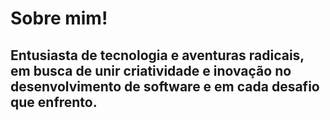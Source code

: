 # Sobre mim!
## Entusiasta de tecnologia e aventuras radicais, em busca de unir criatividade e inovação no desenvolvimento de software e em cada desafio que enfrento.

<!--  Tenho 21 anos, sou apaixonado por tecnologia e atualmente trabalho como Técnico na Unicall Telecomunicações. Estou cursando Análise e Desenvolvimento de Sistemas e me especializando em linguagens de programação, já conheço algumas,  como HTML, CSS e JavaScript. Além da minha experiência em redes de computadores e suporte técnico, tenho interesse em áreas inovadoras, como sustentabilidade aplicada à tecnologia e soluções práticas no setor de TI.

No meu tempo livre, gosto de nadar, correr, praticar atividades físicas e explorar trilhas, além de saltar de bungee jump e fazer rapel. Também curto jogar bola e futebol no videogame.

Meu objetivo é me aprofundar no desenvolvimento de software! -->
